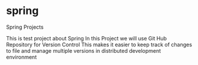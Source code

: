 # spring
Spring Projects

This is  test project about Spring
In this Project we will use Git Hub Repository for Version Control
This makes it easier to keep track of changes to file and manage multiple versions in distributed development environment

